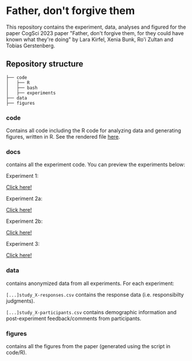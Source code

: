 # Father, don't forgive them

This repository contains the experiment, data, analyses and figured for the paper CogSci 2023 paper "Father, don't forgive them, for they could have known what they're doing" by Lara Kirfel, Xenia Bunk, Ro'i Zultan and Tobias Gerstenberg.


## Repository structure 

```
├── code
│   ├── R
│   ├── bash
│   ├── experiments
├── data
├── figures

```

### code 

Contains all code including the R code for analyzing data and generating figures, written in R. 
See the rendered file <a href="https://cicl-stanford.github.io/father-dont-forgive/">here</a>.


### docs

contains all the experiment code. You can preview the experiments below:

Experiment 1:<p><a href="https://cicl-stanford.github.io/father-dont-forgive/experiment1/index.html?condition=1">Click here!</a></p>
Experiment 2a:<p><a href="https://cicl-stanford.github.io/father-dont-forgive/experiment2a/index.html?condition=1">Click here!</a></p>
Experiment 2b:<p><a href="https://cicl-stanford.github.io/father-dont-forgive/experiment2b/index.html?condition=1">Click here!</a></p>
Experiment 3:<p><a href="https://cicl-stanford.github.io/father-dont-forgive/experiment3/index.html?condition=1">Click here!</a></p>


### data 

contains anonymized data from all experiments. For each experiment:

<code>[...]study_X-responses.csv</code> contains the response data (i.e. responsibilty judgments).

<code>[...]study_X-participants.csv</code> contains demographic information and post-experiment feedback/comments from participants.

### figures 

contains all the figures from the paper (generated using the script in code/R).


